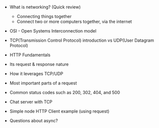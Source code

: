 - What is networking? (Quick review)
    - Connecting things together
    - Connect two or more computers together, via the internet

- OSI - Open Systems Interconnection model
- TCP(Transmission Control Protocol) introduction vs UDP(User Datagram Protocol)
- HTTP Fundamentals
- Its request & response nature
- How it leverages TCP/UDP
- Most important parts of a request
- Common status codes such as 200, 302, 404, and 500
- Chat server with TCP
- Simple node HTTP Client example (using request)

- Questions about async?
